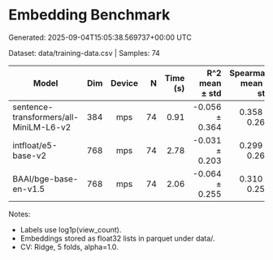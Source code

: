 # Embedding Benchmark

Generated: 2025-09-04T15:05:38.569737+00:00 UTC

Dataset: data/training-data.csv | Samples: 74


| Model | Dim | Device | N | Time (s) | R^2 mean ± std | Spearman mean ± std | Output |
|---|---:|:---:|---:|---:|---:|---:|---|
| sentence-transformers/all-MiniLM-L6-v2 | 384 | mps | 74 | 0.91 | -0.056 ± 0.364 | 0.358 ± 0.263 | data/shorts_embeddings_all-MiniLM-L6-v2_384_v1.parquet |
| intfloat/e5-base-v2 | 768 | mps | 74 | 2.78 | -0.031 ± 0.203 | 0.299 ± 0.260 | data/shorts_embeddings_e5-base-v2_768_v1.parquet |
| BAAI/bge-base-en-v1.5 | 768 | mps | 74 | 2.06 | -0.064 ± 0.255 | 0.310 ± 0.250 | data/shorts_embeddings_bge-base-en-v1.5_768_v1.parquet |

Notes:
- Labels use log1p(view_count).
- Embeddings stored as float32 lists in parquet under data/.
- CV: Ridge, 5 folds, alpha=1.0.
